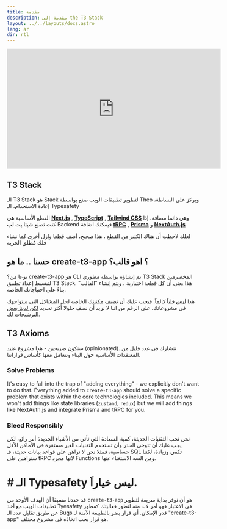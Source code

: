 ```yaml
---
title: مقدمة
description: مقدمة إلى the T3 Stack
layout: ../../layouts/docs.astro
lang: ar
dir: rtl
---
```


<div class="embed">
<iframe width="560" height="315" src="https://www.youtube.com/embed/PbjHxIuHduU" title="The best stack for your next project" frameborder="0" allow="accelerometer; autoplay; clipboard-write; encrypted-media; gyroscope; picture-in-picture" allowfullscreen></iframe>
</div>

## T3 Stack

الـ T3 Stack هو Stack لتطوير تطبيقات الويب صنع بواسطة Theo ويركز على البساطة، إعادة الاستخدام، الـ Typesafety

القطع الأساسية هي [**Next.js**](https://nextjs.org/) , [**TypeScript**](https://typescriptlang.org/) , [**Tailwind CSS**](https://tailwindcss.com/) وهي دائما مضافة، إذا كنت تصنع شيئا يت
لب Backend فيمكنك اضافة [**tRPC**](https://trpc.io/) , [**Prisma**](https://prisma.io/) و [**NextAuth.js**](https://next-auth.js.org/)

لعلك لاحظت أن هناك الكثير من القطع ، هذا صحيح، اَضف قطعا وازل أخرى كما تشاء فلك مُطلق الحرية

## حسنا .. ما هو create-t3-app ؟ اهو قالب؟

نوعا من؟ create-t3-app هو CLI تم إنشاؤه بواسطة مطوري T3 Stack المخضرمين لتبسيط إعداد تطبيق T3 Stack. هذا يعني أن كل قطعة اختيارية ، ويتم إنشاء "القالب" بناءً على احتياجاتك الخاصة.

هذا **ليس** قلباََ كالماََ. فيجب عليك أن تضيف مكتبتك الخاصه لحل المشاكل التي ستواجهك في مشروعاتك. علي الرغم من اننا لا نريد أن نصف حلولا أكثر تحديد [لكن لدينا بعض الترشيحات لك](/en/other-recs).

## T3 Axioms

سنكون صريحين - هذا مشروع عنيد (opinionated). نتشارك في عدد قليل من المعتقدات الأساسية حول البناء ونتعامل معها كأساس قراراتنا.

### Solve Problems

It's easy to fall into the trap of "adding everything" - we explicitly don't want to do that. Everything added to `create-t3-app` should solve a specific problem that exists within the core technologies included. This means we won't add things like state libraries (`zustand`, `redux`) but we will add things like NextAuth.js and integrate Prisma and tRPC for you.

### Bleed Responsibly

نحن نحب التقنيات الحديثة، كمية السعادة التي تأتي من الأشياء الجديدة أمر رائع، لكن يجب عليك أن تتوخى الحذر وأن تستخدم التقنيات الغير مستقرة في الأماكن الأقل حساسية، فمثلا نحن لا نراهن على قواعد بيانات حديثة، فـ SQL تكفي وزيادة، لكننا سنراهين علي tRPC لانها مجرد Functions ومن السه الاستغناء عنها.

# # الـ Typesafety ليس خياراََ.

قد حددنا مسبقاَ أن الهدف الأوحد من `create-t3-app` هو أن نوفر بداية سريعة لتطوير تطبيقات الويب مع أخذ Tyesafety في الاعتبار فهو أمر لابد منه لتطور فعاليتك كمطور عن طريق تقليل عدد الـ Bugs قدر الإمكان.
أي قرار يضر بالطبيعة الآمنة لـ "create-t3-app" هو قرار يجب اتخاذه في مشروع مختلف.
